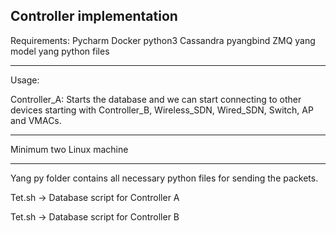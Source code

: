 Controller implementation 
--------------------------------------------------------------------------------------------------------------------------------------------------
Requirements:
Pycharm
Docker
python3
Cassandra
pyangbind
ZMQ
yang model
yang python files

--------------------------------------------------------------------
Usage:

Controller_A:
Starts the database and we can start connecting to other devices starting with Controller_B, Wireless_SDN, Wired_SDN, Switch, AP and VMACs.

----------------------------------------------------------------
Minimum two Linux machine

---------------------------------------------------------------

Yang py folder contains all necessary python files for sending the packets. 

Tet.sh -> Database script for Controller A

Tet.sh -> Database script for Controller B

